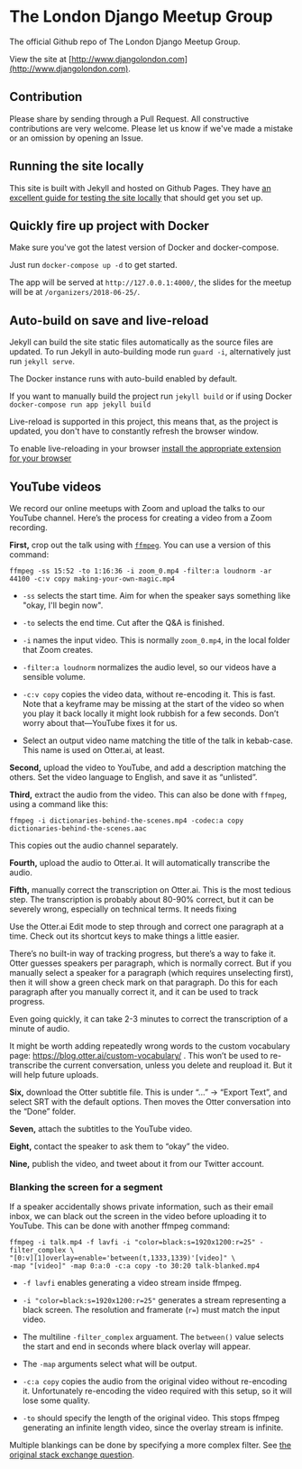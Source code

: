 # The London Django Meetup Group

The official Github repo of The London Django Meetup Group.

View the site at
[http://www.djangolondon.com](http://www.djangolondon.com).

## Contribution

Please share by sending through a Pull Request. All constructive contributions
are very welcome. Please let us know if we've made a mistake or an omission by
opening an Issue.


## Running the site locally

This site is built with Jekyll and hosted on Github Pages. They have
[an excellent guide for testing the site locally](https://help.github.com/articles/setting-up-your-github-pages-site-locally-with-jekyll/)
that should get you set up.

## Quickly fire up project with Docker

Make sure you've got the latest version of Docker and docker-compose.

Just run `docker-compose up -d` to get started.

The app will be served at `http://127.0.0.1:4000/`, the slides for the meetup will be at `/organizers/2018-06-25/`.

## Auto-build on save and live-reload

Jekyll can build the site static files automatically as the source files are updated. To run Jekyll in auto-building mode run `guard -i`, alternatively just run `jekyll serve`.

The Docker instance runs with auto-build enabled by default.

If you want to manually build the project run `jekyll build` or if using Docker `docker-compose run app jekyll build`

Live-reload is supported in this project, this means that, as the project is updated, you don't have to constantly refresh the browser window.

To enable live-reloading in your browser [install the appropriate extension for your browser](http://livereload.com/extensions/#installing-sections)

## YouTube videos

We record our online meetups with Zoom and upload the talks to our YouTube channel.
Here’s the process for creating a video from a Zoom recording.

**First,** crop out the talk using with [`ffmpeg`](https://ffmpeg.org/).
You can use a version of this command:

```
ffmpeg -ss 15:52 -to 1:16:36 -i zoom_0.mp4 -filter:a loudnorm -ar 44100 -c:v copy making-your-own-magic.mp4
```

* `-ss` selects the start time.
  Aim for when the speaker says something like "okay, I'll begin now".

* `-to` selects the end time.
  Cut after the Q&A is finished.

* `-i` names the input video.
  This is normally `zoom_0.mp4`, in the local folder that Zoom creates.

* `-filter:a loudnorm` normalizes the audio level, so our videos have a sensible volume.

* `-c:v copy` copies the video data, without re-encoding it.
  This is fast.
  Note that a keyframe may be missing at the start of the video so when you play it back locally it might look rubbish for a few seconds.
  Don’t worry about that—YouTube fixes it for us.

* Select an output video name matching the title of the talk in kebab-case.
  This name is used on Otter.ai, at least.

**Second,** upload the video to YouTube, and add a description matching the others.
Set the video language to English, and save it as “unlisted”.

**Third,** extract the audio from the video.
This can also be done with `ffmpeg`, using a command like this:

```
ffmpeg -i dictionaries-behind-the-scenes.mp4 -codec:a copy dictionaries-behind-the-scenes.aac
```

This copies out the audio channel separately.

**Fourth,** upload the audio to Otter.ai.
It will automatically transcribe the audio.

**Fifth,** manually correct the transcription on Otter.ai.
This is the most tedious step.
The transcription is probably about 80-90% correct, but it can be severely wrong, especially on technical terms.
It needs fixing

Use the Otter.ai Edit mode to step through and correct one paragraph at a time.
Check out its shortcut keys to make things a little easier.

There’s no built-in way of tracking progress, but there’s a way to fake it.
Otter guesses speakers per paragraph, which is normally correct.
But if you manually select a speaker for a paragraph (which requires unselecting first), then it will show a green check mark on that paragraph.
Do this for each paragraph after you manually correct it, and it can be used to track progress.

Even going quickly, it can take 2-3 minutes to correct the transcription of a minute of audio.

It might be worth adding repeatedly wrong words to the custom vocabulary page: https://blog.otter.ai/custom-vocabulary/ .
This won’t be used to re-transcribe the current conversation, unless you delete and reupload it.
But it will help future uploads.

**Six,** download the Otter subtitle file.
This is under “...” -> “Export Text”, and select SRT with the default options.
Then moves the Otter conversation into the “Done” folder.

**Seven,** attach the subtitles to the YouTube video.

**Eight,** contact the speaker to ask them to “okay” the video.

**Nine,** publish the video, and tweet about it from our Twitter account.

### Blanking the screen for a segment

If a speaker accidentally shows private information, such as their email inbox, we can black out the screen in the video before uploading it to YouTube.
This can be done with another ffmpeg command:

```
ffmpeg -i talk.mp4 -f lavfi -i "color=black:s=1920x1200:r=25" -filter_complex \
"[0:v][1]overlay=enable='between(t,1333,1339)'[video]" \
-map "[video]" -map 0:a:0 -c:a copy -to 30:20 talk-blanked.mp4
```

* `-f lavfi` enables generating a video stream inside ffmpeg.

* `-i "color=black:s=1920x1200:r=25"` generates a stream representing a black screen.
  The resolution and framerate (`r=`) must match the input video.

* The multiline `-filter_complex` arguament.
  The `between()` value selects the start and end in seconds where black overlay will appear.

* The `-map` arguments select what will be output.

* `-c:a copy` copies the audio from the original video without re-encoding it.
  Unfortunately re-encoding the video required with this setup, so it will lose some quality.

* `-to` should specify the length of the original video.
  This stops ffmpeg generating an infinite length video, since the overlay stream is infinite.

Multiple blankings can be done by specifying a more complex filter.
See [the original stack exchange question](https://superuser.com/questions/1094343/replace-parts-of-video-with-another-video-with-ffmpeg).
